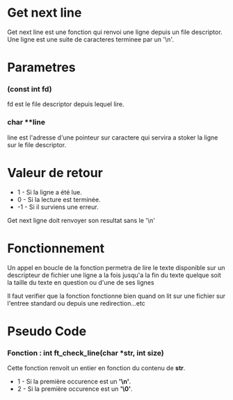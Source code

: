 Get next line
=============
Get next line est une fonction qui renvoi une ligne depuis un file descriptor.
Une ligne est une suite de caracteres terminee par un '\n'.

# Parametres #

### (const int fd) ###
fd est le file descriptor depuis lequel lire.

### char **line ###

line est l'adresse d'une pointeur sur caractere qui servira a stoker la ligne
sur le file descriptor.

# Valeur de retour

+  1 - Si la ligne a été lue.
+  0 - Si la lecture est terminée.
+ -1 - Si il surviens une erreur.

Get next ligne doit renvoyer son resultat sans le '\n'
# Fonctionnement #

Un appel en boucle de la fonction permetra de lire le texte disponible sur un
descripteur de fichier une ligne a la fois jusqu'a la fin du texte quelque
soit la taille du texte en question ou d'une de ses lignes

Il faut verifier que la fonction fonctionne bien quand on lit sur une fichier
sur l'entree standard ou depuis une redirection...etc

Pseudo Code
===========

### Fonction : int  ft_check_line(char *str, int size) ###

Cette fonction renvoit un entier en fonction du contenu de **str**.

+ 1 - Si la première occurence est un **'\n'**.
+ 2 - Si la première occurence est un **'\0'**.
